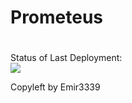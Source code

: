 # Prometeus
#

Status of Last Deployment:<br>
<img src="http://github.com/Emir3339/AwsDocker/workflows/Ci_Cd_Test1/badge.svg?branch=main"><br>


Copyleft by Emir3339
